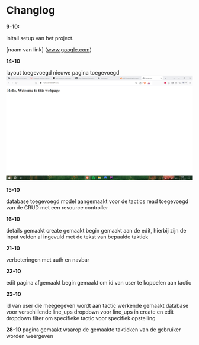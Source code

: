 # Changlog
**9-10:**

initail setup van het project.

[naam van link] (www.google.com)


**14-10**

layout toegevoegd
nieuwe pagina toegevoegd
![img.png](img/img.png)

**15-10**


database toegevoegd
model aangemaakt voor de tactics
read toegevoegd van de CRUD met een resource controller

**16-10**

details gemaakt
create gemaakt
begin gemaakt aan de edit, hierbij zijn de input velden al ingevuld met de tekst van bepaalde taktiek

**21-10**

verbeteringen met auth en navbar

**22-10**

edit pagina afgemaakt begin gemaakt om id van user te koppelen aan tactic

**23-10**

id van user die meegegeven wordt aan tactic werkende gemaakt
database voor verschillende line_ups
dropdown voor line_ups in create en edit
dropdown filter om specifieke tactic voor specifiek opstelling

**28-10**
pagina gemaakt waarop de gemaakte taktieken van de gebruiker worden weergeven
